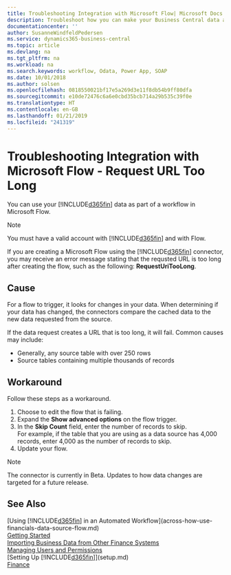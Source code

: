 ```yaml
---
title: Troubleshooting Integration with Microsoft Flow| Microsoft Docs
description: Troubleshoot how you can make your Business Central data available as a data source and specify an OData URL of your web services to build an automated workflow.
documentationcenter: ''
author: SusanneWindfeldPedersen
ms.service: dynamics365-business-central
ms.topic: article
ms.devlang: na
ms.tgt_pltfrm: na
ms.workload: na
ms.search.keywords: workflow, Odata, Power App, SOAP
ms.date: 10/01/2018
ms.author: solsen
ms.openlocfilehash: 0818550021bf17e5a269d3e11f8db54b9ff80dfa
ms.sourcegitcommit: e10de72476c6a6e0cbd35bcb714a29b535c39f0e
ms.translationtype: HT
ms.contentlocale: en-GB
ms.lasthandoff: 01/21/2019
ms.locfileid: "241319"
---
```

# <a name="troubleshooting-integration-with-microsoft-flow---request-url-too-long"></a>Troubleshooting Integration with Microsoft Flow - Request URL Too Long
You can use your [!INCLUDE[d365fin](includes/d365fin_md.md)] data as part of a workflow in Microsoft Flow.  

> [!NOTE]  
>   You must have a valid account with [!INCLUDE[d365fin](includes/d365fin_md.md)] and with Flow.  

If you are creating a Microsoft Flow using the [!INCLUDE[d365fin](includes/d365fin_md.md)] connector, you may receive an error message stating that the requsted URL is too long after creating the flow, such as the following: **RequestUriTooLong**.

## <a name="cause"></a>Cause
For a flow to trigger, it looks for changes in your data. When determining if your data has changed, the connectors compare the cached data to the new data requested from the source.  

If the data request creates a URL that is too long, it will fail. Common causes may include:
- Generally, any source table with over 250 rows
- Source tables containing multiple thousands of records

## <a name="workaround"></a>Workaround
Follow these steps as a workaround.
1. Choose to edit the flow that is failing.
2. Expand the **Show advanced options** on the flow trigger.
3. In the **Skip Count** field, enter the number of records to skip.  
For example, if the table that you are using as a data source has 4,000 records, enter 4,000 as the number of records to skip.
4. Update your flow.

> [!NOTE]  
> The connector is currently in Beta. Updates to how data changes are targeted for a future release.


## <a name="see-also"></a>See Also
[Using [!INCLUDE[d365fin](includes/d365fin_md.md)] in an Automated Workflow](across-how-use-financials-data-source-flow.md)  
[Getting Started](product-get-started.md)  
[Importing Business Data from Other Finance Systems](across-import-data-configuration-packages.md)  
[Managing Users and Permissions](ui-how-users-permissions.md)    
[Setting Up [!INCLUDE[d365fin](includes/d365fin_md.md)]](setup.md)  
[Finance](finance.md)  
